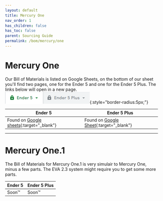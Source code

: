 ```yaml
---
layout: default
title: Mercury One
nav_order: 1
has_children: false
has_toc: false
parent: Sourcing Guide
permalink: /bom/mercury/one
---
```


# Mercury One
Our Bill of Materials is listed on Google Sheets, on the bottom of our sheet you'll find two pages, one for the Ender 5 and one for the Ender 5 Plus. The links below will open in a new page.
![BoM Tabs](../../assets/img/misc/bom_tabs.png){:style="border-radius:5px;"}

| Ender 5 | Ender 5 Plus |
| --- | --- |
|Found on [Google sheets](https://docs.google.com/spreadsheets/d/1-owhvEEEitNS3nqPdwWX19QAZFfZ2GJsmCBY8H9HYg8/edit#gid=192573782){:target="_blank"} | Found on [Google Sheet](https://docs.google.com/spreadsheets/d/1-owhvEEEitNS3nqPdwWX19QAZFfZ2GJsmCBY8H9HYg8/edit#gid=1086223461){:target="_blank"}|

* * *
# Mercury One.1
The Bill of Materials for Mercury One.1 is very simulair to Mercury One, minus a few parts. The EVA 2.3 system might require you to get some more parts.

| Ender 5 | Ender 5 Plus |
| --- | --- |
| Soon™ | Soon™ |